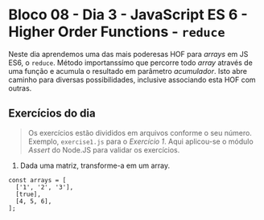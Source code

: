 # Bloco 08 - Dia 3 - JavaScript ES 6 - Higher Order Functions - `reduce`

Neste dia aprendemos uma das mais poderesas HOF para *arrays* em JS ES6, o `reduce`. Método importanssímo que percorre todo *array* através de uma função e acumula o resultado em parâmetro *acumulador*. Isto abre caminho para diversas possibilidades, inclusive associando esta HOF com outras.

## Exercícios do dia

> Os exercícios estão divididos em arquivos conforme o seu número. Exemplo, `exercise1.js` para o *Exercício 1*. Aqui aplicou-se o módulo *Assert* do Node.JS para validar os exercícios.

1. Dada uma matriz, transforme-a em um array.
```
const arrays = [
  ['1', '2', '3'],
  [true],
  [4, 5, 6],
];
```

